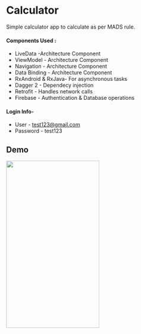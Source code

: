 # Calculator

Simple calculator app to calculate as per MADS rule.

#### Components Used :
* LiveData -Architecture Component
* ViewModel - Architecture Component
* Navigation - Architecture Component
* Data Binding - Architecture Component
* RxAndroid & RxJava- For asynchronous tasks
* Dagger 2 - Dependecy injection
* Retrofit  - Handles network calls
* Firebase - Authentication & Database operations


#### Login Info- 
 * User - test123@gmail.com   
 * Password - test123

## Demo

<img src="/art/calculator.gif" width="250" height="450"/>

